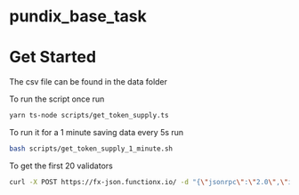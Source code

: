 # pundix_base_task

# Get Started
The csv file can be found in the data folder

To run the script once run
``` bash
yarn ts-node scripts/get_token_supply.ts
```

To run it for a 1 minute saving data every 5s run
``` bash
bash scripts/get_token_supply_1_minute.sh
```

To get the first 20 validators
``` bash
curl -X POST https://fx-json.functionx.io/ -d "{\"jsonrpc\":\"2.0\",\"id\":1,\"method\":\"validators\",\"params\":{\"height\":\"1\", \"page\":\"1\", \"per_page\":\"20\"}}"
```
